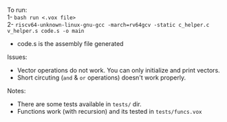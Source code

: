 To run:  
1- `bash run <.vox file>`  
2- `riscv64-unknown-linux-gnu-gcc -march=rv64gcv -static c_helper.c v_helper.s code.s -o main`
  - code.s is the assembly file generated  


Issues:
- Vector operations do not work. You can only initialize and print vectors.
- Short circuting (`and` & `or` operations) doesn't work properly.

Notes:
- There are some tests available in `tests/` dir.
- Functions work (with recursion) and its tested in `tests/funcs.vox`
